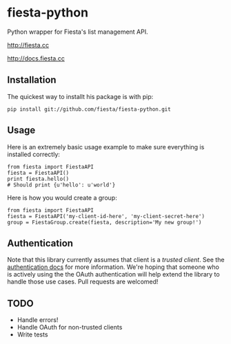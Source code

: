 # fiesta-python

Python wrapper for Fiesta's list management API.

http://fiesta.cc

http://docs.fiesta.cc



## Installation
The quickest way to installt his package is with pip:

    pip install git://github.com/fiesta/fiesta-python.git

## Usage

Here is an extremely basic usage example to make sure everything is installed correctly:

    from fiesta import FiestaAPI
    fiesta = FiestaAPI()
    print fiesta.hello()
    # Should print {u'hello': u'world'}

Here is how you would create a group:

    from fiesta import FiestaAPI
    fiesta = FiestaAPI('my-client-id-here', 'my-client-secret-here')
    group = FiestaGroup.create(fiesta, description='My new group!')


## Authentication
Note that this library currently assumes that client is a *trusted client*. See the
[authentication docs](http://docs.fiesta.cc/authentication.html) for more information. We're hoping that someone who
is actively using the the OAuth authentication will help extend the library to handle those use cases. Pull requests
are welcomed!



## TODO

  * Handle errors!
  * Handle OAuth for non-trusted clients
  * Write tests
